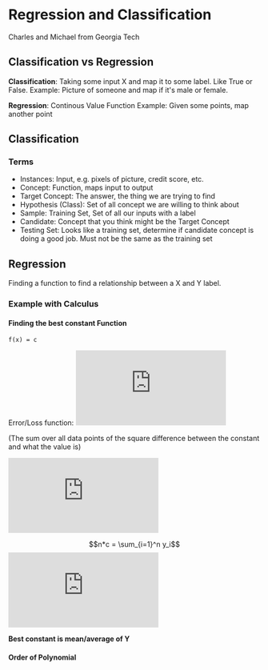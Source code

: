 # Regression and Classification

Charles and Michael from Georgia Tech

## Classification vs Regression

**Classification**: Taking some input X and map it to some label. Like True or False.
Example: Picture of someone and map if it's male or female.

**Regression**: Continous Value Function
Example: Given some points, map another point

## Classification

### Terms

- Instances: Input, e.g. pixels of picture, credit score, etc.
- Concept: Function, maps input to output
- Target Concept: The answer, the thing we are trying to find
- Hypothesis (Class): Set of all concept we are willing to think about
- Sample: Training Set, Set of all our inputs with a label
- Candidate: Concept that you think might be the Target Concept
- Testing Set: Looks like a training set, determine if candidate concept is doing a good job. Must not be the same as the training set

## Regression

Finding a function to find a relationship between a X and Y label.

### Example with Calculus

#### Finding the best constant Function

`f(x) = c`

Error/Loss function:
![Loss Function](http://www.sciweavers.org/tex2img.php?eq=%24%24%5Csum_%7Bi%3D1%7D%5En%20%28y_i-c%29%5E2%24%24&bc=White&fc=Black&im=jpg&fs=12&ff=arev&edit=0 "Loss/Cost Function")


(The sum over all data points of the square difference between the constant and what the value is)

![Loss Function](http://www.sciweavers.org/tex2img.php?eq=%24%240%20%3D%20-%5Csum_%7Bi%3D1%7D%5En%202%2A%28y_i-c%29%24%24&bc=White&fc=Black&im=jpg&fs=12&ff=arev&edit=0 "Loss/Cost Function")

$$n*c = \sum_{i=1}^n y_i$$
![Loss Function](http://www.sciweavers.org/tex2img.php?eq=%24%24n%2Ac%20%3D%20%5Csum_%7Bi%3D1%7D%5En%20y_i%24%24&bc=White&fc=Black&im=jpg&fs=12&ff=arev&edit=0 "Loss/Cost Function")

**Best constant is mean/average of Y**

#### Order of Polynomial
